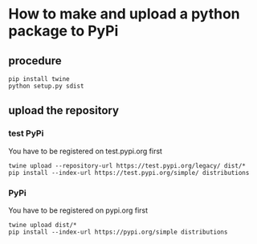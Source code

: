 # How to make and upload a python package to PyPi
## procedure
    pip install twine
    python setup.py sdist 
## upload the repository
### test PyPi  
You have to be registered on test.pypi.org first  

    twine upload --repository-url https://test.pypi.org/legacy/ dist/*
    pip install --index-url https://test.pypi.org/simple/ distributions

### PyPi  
You have to be registered on pypi.org first  

    twine upload dist/*
    pip install --index-url https://pypi.org/simple distributions
